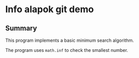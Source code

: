 # Info alapok git demo

## Summary

This program implements a basic minimum search algorithm.

The program uses `math.inf` to check the smallest number.
